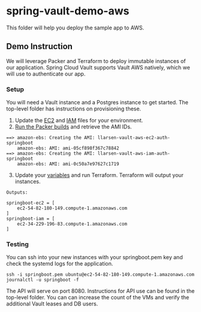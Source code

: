 # spring-vault-demo-aws

This folder will help you deploy the sample app to AWS.

## Demo Instruction
We will leverage Packer and Terraform to deploy immutable instances of our application. Spring Cloud Vault supports Vault AWS natively, which we will use to authenticate our app.

### Setup
You will need a Vault instance and a Postgres instance to get started. The top-level folder has instructions on provisioning these.

1. Update the [EC2](bootstrap-ec2.yaml) and [IAM](bootstrap-iam.yaml) files for your environment.
2. [Run the Packer builds](packers/build.sh) and retrieve the AMI IDs.

```
==> amazon-ebs: Creating the AMI: llarsen-vault-aws-ec2-auth-springboot
    amazon-ebs: AMI: ami-05cf898f367c78842
==> amazon-ebs: Creating the AMI: llarsen-vault-aws-iam-auth-springboot
    amazon-ebs: AMI: ami-0c50a7e97627c1719
```

3. Update your [variables](terraform/terraform.tfvars) and run Terraform. Terraform will output your instances.

```
Outputs:

springboot-ec2 = [
    ec2-54-82-180-149.compute-1.amazonaws.com
]
springboot-iam = [
    ec2-34-229-196-83.compute-1.amazonaws.com
]
```

### Testing
You can ssh into your new instances with your springboot.pem key and check the systemd logs for the application.

```
ssh -i springboot.pem ubuntu@ec2-54-82-180-149.compute-1.amazonaws.com
journalctl -u springboot -f
```

The API will serve on port 8080. Instructions for API use can be found in the top-level folder.
You can can increase the count of the VMs and verify the additional Vault leases and DB users. 
